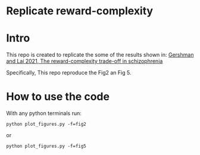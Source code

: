 # Replicate reward-complexity

# Intro 

This repo is created to replicate the some of the results shown in:
[Gershman and Lai 2021, The reward-complexity trade-off in schizophrenia](https://www.biorxiv.org/content/10.1101/2020.11.16.385013v2.full.pdf)

Specifically, This repo reproduce the Fig2 an Fig 5.

# How to use the code 

With any python terminals run:

    python plot_figures.py -f=fig2
   
or 

    python plot_figures.py -f=fig5
  

  


